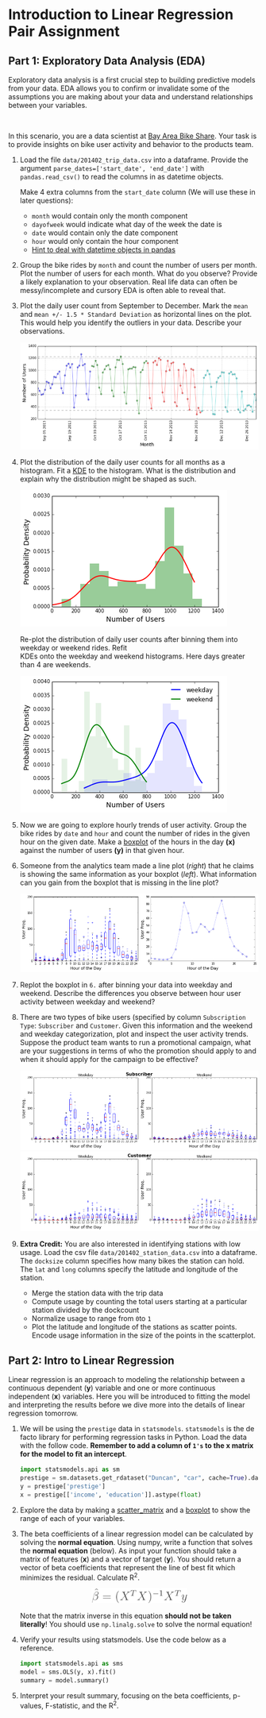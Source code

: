 # Introduction to Linear Regression Pair Assignment

## Part 1: Exploratory Data Analysis (EDA)

Exploratory data analysis is a first crucial step to building predictive models from your data. EDA allows you
to confirm or invalidate some of the assumptions you are making about your data and understand relationships between your variables.
 
<br>
 
In this scenario, you are a data scientist at [Bay Area Bike Share](http://www.bayareabikeshare.com/). Your task
is to provide insights on bike user activity and behavior to the products team. 


1. Load the file `data/201402_trip_data.csv` into a dataframe. Provide the argument `parse_dates=['start_date', 'end_date']`
   with `pandas.read_csv()` to read the columns in as datetime objects. 
   
   Make 4 extra columns from the `start_date` column (We will use these in later questions):
   - `month` would contain only the month component
   - `dayofweek` would indicate what day of the week the date is
   - `date` would contain only the date component 
   - `hour` would only contain the hour component
   - [Hint to deal with datetime objects in pandas](http://stackoverflow.com/questions/25129144/pandas-return-hour-from-datetime-column-directly)

2. Group the bike rides by `month` and count the number of users per month. Plot the number of users for each month. 
   What do you observe? Provide a likely explanation to your observation. Real life data can often be messy/incomplete
   and cursory EDA is often able to reveal that.
   
3. Plot the daily user count from September to December. Mark the `mean` and `mean +/- 1.5 * Standard Deviation` as 
   horizontal lines on the plot. This would help you identify the outliers in your data. Describe your observations. 
   
   ![image](images/timeseries.png)

4. Plot the distribution of the daily user counts for all months as a histogram. Fit a 
   [KDE](http://glowingpython.blogspot.com/2012/08/kernel-density-estimation-with-scipy.html) to the histogram.
   What is the distribution and explain why the distribution might be shaped as such. 
    
   ![image](images/kde.png)
  
   Re-plot the distribution of daily user counts after binning them into weekday or weekend rides. Refit  
   KDEs onto the weekday and weekend histograms. Here days greater than 4 are weekends.
   
   ![image](images/weekdayweekend.png)

5. Now we are going to explore hourly trends of user activity. Group the bike rides by `date` and `hour` and count 
   the number of rides in the given hour on the given date. Make a 
   [boxplot](http://blog.bharatbhole.com/creating-boxplots-with-matplotlib/) of the hours in the day **(x)** against
   the number of users **(y)** in that given hour. 
   
6. Someone from the analytics team made a line plot (_right_) that he claims is showing the same information as your
   boxplot (_left_). What information can you gain from the boxplot that is missing in the line plot?
   
   ![image](images/q1_pair.png)

7. Replot the boxplot in `6.` after binning your data into weekday and weekend. Describe the differences you observe
   between hour user activity between weekday and weekend? 
    
8. There are two types of bike users (specified by column `Subscription Type`: `Subscriber` and `Customer`. Given this
   information and the weekend and weekday categorization, plot and inspect the user activity trends. Suppose the 
   product team wants to run a promotional campaign, what are your suggestions in terms of who the promotion should 
   apply to and when it should apply for the campaign to be effective?
   
   ![image](images/nonsub.png)
   ![image](images/customer.png)
   
9. **Extra Credit:** You are also interested in identifying stations with low usage. Load the csv file 
   `data/201402_station_data.csv` into a dataframe. The `docksize` column specifies how many bikes the station can hold. 
   The `lat` and `long` columns specify the latitude and longitude of the station. 
   
   - Merge the station data with the trip data
   - Compute usage by counting the total users starting at a particular station divided by the dockcount
   - Normalize usage to range from `0`to `1`
   - Plot the latitude and longitude of the stations as scatter points. Encode usage information in the size of the points in the scatterplot.  

## Part 2: Intro to Linear Regression

Linear regression is an approach to modeling the relationship between a continuous dependent (**y**) variable and 
one or more continuous independent (**x**) variables. Here you will be introduced to fitting the model and interpreting
the results before we dive more into the details of linear regression tomorrow.

1. We will be using the `prestige` data in `statsmodels`. `statsmodels` is the de facto library for performing regression
   tasks in Python. Load the data with the follow code. **Remember to add a column of `1's` to the x matrix for the 
   model to fit an intercept**.

   ```python 
   import statsmodels.api as sm
   prestige = sm.datasets.get_rdataset("Duncan", "car", cache=True).data
   y = prestige['prestige']
   x = prestige[['income', 'education']].astype(float)
   ```

2. Explore the data by making a [scatter_matrix](http://pandas.pydata.org/pandas-docs/version/0.15.0/visualization.html#visualization-scatter-matrix)
   and a [boxplot](http://pandas.pydata.org/pandas-docs/stable/generated/pandas.DataFrame.boxplot.html)
   to show the range of each of your variables.
   
3. The beta coefficients of a linear regression model can be calculated by solving the **normal equation**.
   Using numpy, write a function that solves the **normal equation** (below).
   As input your function should take a matrix of features (**x**) and
   a vector of target (**y**). You should return a vector of beta coefficients 
   that represent the line of best fit which minimizes the residual. 
   Calculate  R<sup>2</sup>. 
   
   <div align="center">
      <img height="30" src="images/normal_equation.png">
   </div>

   Note that the matrix inverse in this equation **should not be taken literally**!  You should
   use `np.linalg.solve` to solve the normal equation!

3. Verify your results using statsmodels. Use the code below as a reference.
   ```python
   import statsmodels.api as sms
   model = sms.OLS(y, x).fit()
   summary = model.summary()
   ```

4. Interpret your result summary, focusing on the beta coefficients, p-values, F-statistic, and the R<sup>2</sup>. 
